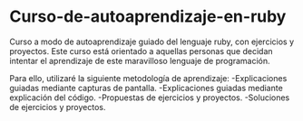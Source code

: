 # Curso-de-autoaprendizaje-en-ruby
Curso a modo de autoaprendizaje guiado del lenguaje ruby, con ejercicios y proyectos.
Este curso está orientado a aquellas personas que decidan intentar el aprendizaje de 
este maravilloso lenguaje de programación.

Para ello, utilizaré la siguiente metodología de aprendizaje:
-Explicaciones guiadas mediante capturas de pantalla.
-Explicaciones guiadas mediante explicación del código.
-Propuestas de ejercicios y proyectos.
-Soluciones de ejercicios y proyectos.
